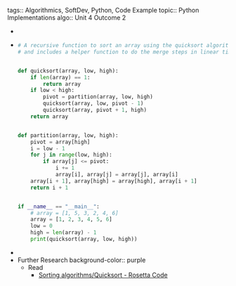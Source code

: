 tags:: Algorithmics, SoftDev, Python, Code Example
topic:: Python Implementations
algo:: Unit 4 Outcome 2

-
- ```python
  # A recursive function to sort an array using the quicksort algorithm
  # and includes a helper function to do the merge steps in linear time
  
  
  def quicksort(array, low, high):
      if len(array) == 1:
          return array
      if low < high:
          pivot = partition(array, low, high)
          quicksort(array, low, pivot - 1)
          quicksort(array, pivot + 1, high)
      return array
  
  
  def partition(array, low, high):
      pivot = array[high]
      i = low - 1
      for j in range(low, high):
          if array[j] <= pivot:
              i += 1
              array[i], array[j] = array[j], array[i]
      array[i + 1], array[high] = array[high], array[i + 1]
      return i + 1
  
  
  if __name__ == "__main__":
      # array = [1, 5, 3, 2, 4, 6]
      array = [1, 2, 3, 4, 5, 6]
      low = 0
      high = len(array) - 1
      print(quicksort(array, low, high))
  
  ```
-
- Further Research
  background-color:: purple
	- Read
		- [Sorting algorithms/Quicksort - Rosetta Code](https://www.rosettacode.org/wiki/Sorting_algorithms/Quicksort)